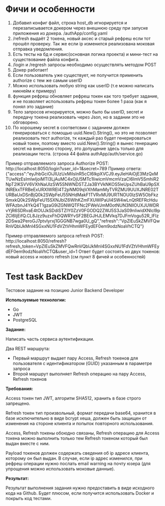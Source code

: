 # Фичи и особенности
1. Добавил конфиг файл, строка host_db игнорируется и перезаписывается докером через внешнюю среду при запуске приложения из докера. /authApp/config.yaml
2. /refresh выдаёт 2 токена, новый аксес и старый рефреш если тот прошёл проверку. Так же если ip изменился реализована моковая отправка уведомления.
3. Есть тесты на бд и сервис(основная логика проекта) и мини-тест на существование файла конфига.
4. /login и /regresh запросы необходимо осуществлять методом POST
5. Докер работает!
6. Если пользователь уже существует, не получится применить authorize с тем же самым userID
7. Можно использовать любую string как userID (т.е можно написать никнейм к примеру)
8. функция рефреш обновляет рефреш токен как того требует задание, и не позволяет использовать рефреш токен более 1 раза (как я понял это задание)
9. Тело запросов игнорируется, можно было бы userID, secret и передачу токена реализовать через Json, но в задании это не обговорено.
10. По хорошему secret в соответсвии с заданием должен генерироваться с помощью uuid.New().String(), но это не позволяет реализовать тест authorize, тк каждый раз будет генерироваться новый токен, поэтому вместо uuid.New().String() я вынес генерацию secret на внешнюю сторону, это допущение здесь только для реализации теста. (строка 44 файла authApp/auth/service.go)

Пример отправляемого запроса Authorize POST:
http://localhost:8050/login?user_id=1&secret=789
Пример ответа:
{"access":"eyJhbGciOiJIUzUxMiIsInR5cCI6IkpXVCJ9.eyJleHAiOjE3MzQxMTUwNzEsImlwIjoiMTI3LjAuMC4xOjU5MTc1IiwicmVmcmVzaCI6ImV5SmhiR2NpT2lKSVV6VXhNaUlzSW5SNWNDSTZJa3BYVkNKOS5leUpsZUhBaU9pSXlNREkxTFRBeExURXlWREl4T2pNM09qVXhMamMyTVRZMU9UUXJNRE02TURBaUxDSnBjQ0k2SWpFeU55NHdMakF1TVRvMU9URTNOU0lzSW5ObFkzSmxkQ0k2SWpFeU15SXNJblZ6WlhKZmFXUWlPaUl4SW4wLnQtREFRcHduWFAzbnJ4YkQ4T1gzaG9iZGNWQTFNc2FWeVJmM0otNUN3NllOUXJUWDRvYjR6SDRvaE4tOUJkSDdiSTZIY0ZzV0FGODQ2ZWJ5S3JaS09nIiwidXNlcl9pZCI6IjEifQ.CL8Jzz9uzxFhDQWRYvSF2BEGJHJLEMVkq7DJFmVogu52R_lFIz2DSwa2PeroGJ7ptvIyrxj1GGGNB7wga0U_gQ","refresh":"VpZlEuSkZMVFQwRnVQblJkMnI4SGxxNU1FdVZtVHhmWFEydEF0em9odzNoaVhCTQ"}

Пример отправляемого запроса refresh POST:
http://localhost:8050/refresh?refresh_token=VpZlEuSkZMVFQwRnVQblJkMnI4SGxxNU1FdVZtVHhmWFEydEF0em9odzNoaVhCTQ&user_id=1
Ответ будет состоять из двух токенов: новый access и нового refresh (см пункт 8 фичей и особенностей)

# Test task BackDev

Тестовое задание на позицию Junior Backend Developer

**Используемые технологии:**

- Go
- JWT
- PostgreSQL

**Задание:**

Написать часть сервиса аутентификации.

Два REST маршрута:

- Первый маршрут выдает пару Access, Refresh токенов для пользователя с идентификатором (GUID) указанным в параметре запроса
- Второй маршрут выполняет Refresh операцию на пару Access, Refresh токенов

**Требования:**

Access токен тип JWT, алгоритм SHA512, хранить в базе строго запрещено.

Refresh токен тип произвольный, формат передачи base64, хранится в базе исключительно в виде bcrypt хеша, должен быть защищен от изменения на стороне клиента и попыток повторного использования.

Access, Refresh токены обоюдно связаны, Refresh операцию для Access токена можно выполнить только тем Refresh токеном который был выдан вместе с ним.

Payload токенов должен содержать сведения об ip адресе клиента, которому он был выдан. В случае, если ip адрес изменился, при рефреш операции нужно послать email warning на почту юзера (для упрощения можно использовать моковые данные).

**Результат:**

Результат выполнения задания нужно предоставить в виде исходного кода на Github. Будет плюсом, если получится использовать Docker и покрыть код тестами.